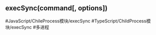 ## execSync(command\[, options\])

#JavaScript/ChileProcess模块/execSync #TypeScript/ChildProcess模块/execSync #多进程 